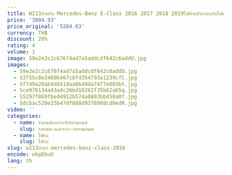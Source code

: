 ```yaml
---
title: W213สำหรับ Mercedes-Benz E-Class 2016 2017 2018 2019ไฟท้ายประกอบกับไฟเบรคที่อยู่อาศัย
price: '3804.93'
price_original: '5284.63'
currency: THB
discount: 28%
rating: 4
volume: 1
image: S9e2e2c2c676f4ad7a5addcdf642c6addU.jpg
images:
  - S9e2e2c2c676f4ad7a5addcdf642c6addU.jpg
  - S3755c8e2489b467c8f4354793a1239cfC.jpg
  - Sf749a28ab4dd41daa0b49da7477e003bt.jpg
  - Sce970134a43a4c26bd18262f35b62a65q.jpg
  - S5297f869fbe44912b574a0803bb458a0f.jpg
  - Sdcbac520e25b47df888d937898dcd0edR.jpg
video: ''
categories:
  - name: รถยนต์และรถจักรยานยนต์
    slug: รถยนต-และรถจ-กรยานยนต
  - name: ไฟรถ
    slug: ไฟรถ
slug: w213สำหร-mercedes-benz-class-2016
encode: okpDbuU
lang: th
---
```

  